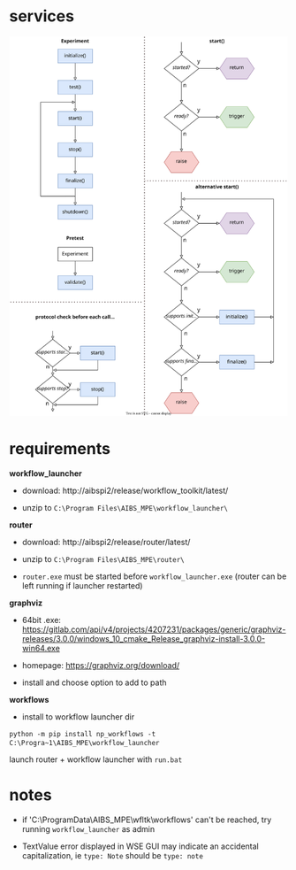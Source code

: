 # services
![Services](./services.drawio.svg)

# requirements 

**workflow_launcher**

- download: http://aibspi2/release/workflow_toolkit/latest/

- unzip to `C:\Program Files\AIBS_MPE\workflow_launcher\` 

**router**

- download: http://aibspi2/release/router/latest/

- unzip to `C:\Program Files\AIBS_MPE\router\`

- `router.exe` must be started before `workflow_launcher.exe` (router can be left running if launcher restarted)

**graphviz**
    
- 64bit .exe: https://gitlab.com/api/v4/projects/4207231/packages/generic/graphviz-releases/3.0.0/windows_10_cmake_Release_graphviz-install-3.0.0-win64.exe

- homepage: https://graphviz.org/download/

- install and choose option to add to path

**workflows**

- install to workflow launcher dir
```
python -m pip install np_workflows -t C:\Progra~1\AIBS_MPE\workflow_launcher
```

launch router + workflow launcher with  `run.bat`

# notes

- if 'C:\ProgramData\AIBS_MPE\wfltk\workflows\' can't be reached, try running `workflow_launcher` as admin

- TextValue error displayed in WSE GUI may indicate an accidental capitalization, ie `type: Note` should be `type: note`
